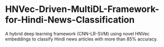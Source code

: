 # HNVec-Driven-MultiDL-Framework-for-Hindi-News-Classification
A hybrid deep learning framework (CNN-LR-SVM) using novel HNVec embeddings to classify Hindi news articles with more than 85% accuracy.
